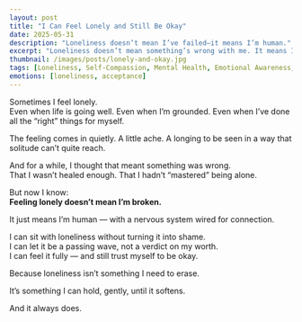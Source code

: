```yaml
---
layout: post
title: "I Can Feel Lonely and Still Be Okay"
date: 2025-05-31
description: "Loneliness doesn’t mean I’ve failed—it means I’m human."
excerpt: "Loneliness doesn’t mean something’s wrong with me. It means I’m human — and I can hold that feeling without shame."
thumbnail: /images/posts/lonely-and-okay.jpg
tags: [Loneliness, Self-Compassion, Mental Health, Emotional Awareness, Healing]
emotions: [loneliness, acceptance]
---
```


Sometimes I feel lonely.  
Even when life is going well. Even when I’m grounded. Even when I’ve done all the “right” things for myself.

The feeling comes in quietly. A little ache. A longing to be seen in a way that solitude can’t quite reach.

And for a while, I thought that meant something was wrong.  
That I wasn’t healed enough. That I hadn’t “mastered” being alone.

But now I know:  
**Feeling lonely doesn’t mean I’m broken.**

It just means I’m human — with a nervous system wired for connection.

I can sit with loneliness without turning it into shame.  
I can let it be a passing wave, not a verdict on my worth.  
I can feel it fully — and still trust myself to be okay.

Because loneliness isn’t something I need to erase.

It’s something I can hold, gently, until it softens.

And it always does.
